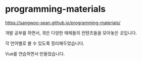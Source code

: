# programming-materials

https://sangwoo-sean.github.io/programming-materials/

개발 공부를 하면서, 겪은 다양한 매체들의 컨텐츠들을 모아놓은 곳입니다.

각 언어별로 볼 수 있도록 정리해두었습니다.

Vue를 연습하면서 만들었습니다.

